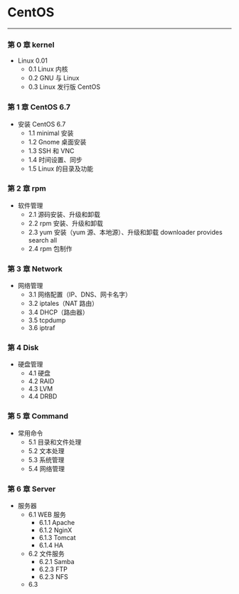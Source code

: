
# CentOS #

-----------------------------------

### 第 0 章 kernel ###

*  Linux 0.01
   * 0.1 Linux 内核
   * 0.2 GNU 与 Linux
   * 0.3 Linux 发行版 CentOS

### 第 1 章 CentOS 6.7 ###

* 安装 CentOS 6.7
  * 1.1 minimal 安装
  * 1.2 Gnome 桌面安装
  * 1.3 SSH 和 VNC
  * 1.4 时间设置、同步
  * 1.5 Linux 的目录及功能

### 第 2 章 rpm ###

* 软件管理
  * 2.1 源码安装、升级和卸载
  * 2.2 rpm 安装、升级和卸载
  * 2.3 yum 安装（yum 源、本地源）、升级和卸载 downloader provides search all
  * 2.4 rpm 包制作

### 第 3 章 Network ###

* 网络管理
  * 3.1 网络配置（IP、DNS、网卡名字）
  * 3.2 iptales（NAT 路由）
  * 3.4 DHCP（路由器）
  * 3.5 tcpdump
  * 3.6 iptraf

### 第 4 Disk ###

* 硬盘管理
  * 4.1 硬盘
  * 4.2 RAID
  * 4.3 LVM
  * 4.4 DRBD

### 第 5 章 Command ###

* 常用命令
  * 5.1 目录和文件处理
  * 5.2 文本处理
  * 5.3 系统管理
  * 5.4 网络管理

### 第 6 章 Server ###

* 服务器
  * 6.1 WEB 服务
     * 6.1.1 Apache
     * 6.1.2 NginX
     * 6.1.3 Tomcat
     * 6.1.4 HA
  * 6.2 文件服务
     * 6.2.1 Samba
     * 6.2.3 FTP
     * 6.2.3 NFS
  * 6.3 















